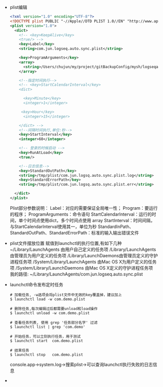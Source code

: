 - plist编辑
  
  
  ```xml
  <?xml version="1.0" encoding="UTF-8"?>
  <!DOCTYPE plist PUBLIC "-//Apple//DTD PLIST 1.0//EN" "http://www.apple.com/DTDs/PropertyList-1.0.dtd">
  <plist version="1.0">
    <dict>
      <!-- <key>KeepAlive</key>
      <true/> -->
      <key>Label</key>
      <string>com.jun.logseq.auto.sync.plist</string>
  
      <key>ProgramArguments</key>
      <array>
        <string>/Users/chujun/my/project/gitBackupConfig/mysh/logseqautosync.sh</string>
      </array>
  
      <!--指定时间执行-->
      <!-- <key>StartCalendarInterval</key>
      <dict>
  
        <key>Minute</key>
        <integer>1</integer>
  
       <key>Hour</key>
        <integer>15</integer> 
  
      </dict> -->
      <!--间隔时间执行,单位:秒-->
      <key>StartInterval</key>
      <integer>60</integer>
  
      <!-- 登录的时候启动 -->
      <key>RunAtLoad</key>  
      <true/>
  
      <!--日志信息-->
      <key>StandardOutPath</key>
      <string>/tmp/plist/com.jun.logsq.auto.sync.plist.log</string>
      <key>StandardErrorPath</key>
      <string>/tmp/plist/com.jun.logsq.auto.sync.plist.err</string>
  
    </dict>
  </plist>
  ```
  Plist部分参数说明：
  Label：对应的需要保证全局唯一性；
  Program：要运行的程序；
  ProgramArguments：命令语句
  StartCalendarInterval：运行的时间，单个时间点使用dict，多个时间点使用 array
  StartInterval：时间间隔，与StartCalendarInterval使用其一，单位为秒
  StandardInPath、StandardOutPath、StandardErrorPath：标准的输入输出错误文件
- plist文件摆放位置 
  赋值到launchctl的执行位置,有如下几种
  ~/Library/LaunchAgents 由用户自己定义的任务项
  /Library/LaunchAgents 由管理员为用户定义的任务项
  /Library/LaunchDaemons由管理员定义的守护进程任务项
  /System/Library/LaunchAgents 由Mac OS X为用户定义的任务项
  /System/Library/LaunchDaemons 由Mac OS X定义的守护进程任务项
  我的路径: ~/Library/LaunchAgents/com.jun.logseq.auto.sync.plist
- launchctl命令发布定时任务
  ```shell
  # 加载任务, -w选项会将plist文件中无效的key覆盖掉，建议加上
  $ launchctl load -w com.demo.plist
   
  # 删除任务,每次编辑过后都需要unload和load操作
  $ launchctl unload -w com.demo.plist
   
  # 查看任务列表, 使用 grep '任务部分名字' 过滤
  $ launchctl list | grep 'com.demo'
   
  # 开始任务，可以立刻执行任务，用于测试
  $ launchctl start  com.demo.plist
   
  # 结束任务
  $ launchctl stop   com.demo.plist
  
  ```
  console.app->system.log->搜索plist->可以查询launchctl执行失败的日志信息
-